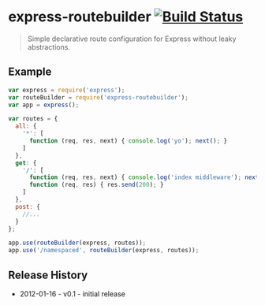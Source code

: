 # express-routebuilder [![Build Status](https://secure.travis-ci.org/tkellen/express-routebuilder.png?branch=master)](http://travis-ci.org/tkellen/express-routebuilder)
> Simple declarative route configuration for Express without leaky abstractions.

## Example

```js
var express = require('express');
var routeBuilder = require('express-routebuilder');
var app = express();

var routes = {
  all: {
    '*': [
      function (req, res, next) { console.log('yo'); next(); }
    ]
  },
  get: {
    '/': [
      function (req, res, next) { console.log('index middleware'); next(); },
      function (req, res) { res.send(200); }
    ]
  },
  post: {
    //...
  }
};

app.use(routeBuilder(express, routes));
app.use('/namespaced', routeBuilder(express, routes));

```

## Release History

* 2012-01-16 - v0.1 - initial release
